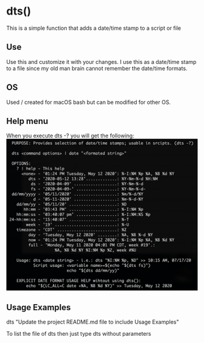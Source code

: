 # dts()
This is a simple function that adds a date/time stamp to a script or file

## Use
Use this and customize it with your changes. I use this as a date/time stamp to a file since my old man brain cannot remember the date/time formats.

## OS
Used / created for macOS bash but can be modified for other OS.

## Help menu
When you execute dts -? you will get the following:
![Help menu](https://github.com/al-jimenez/dts/blob/master/dts.png)

## Usage Examples

dts "Update the project README.md file to include Usage Examples"

To list the file of dts then just type dts without parameters
